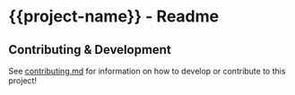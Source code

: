 # {{project-name}} - Readme

## Contributing & Development

See [contributing.md](docs/contributing/contributing.md) for information on how to develop or contribute to this project!
